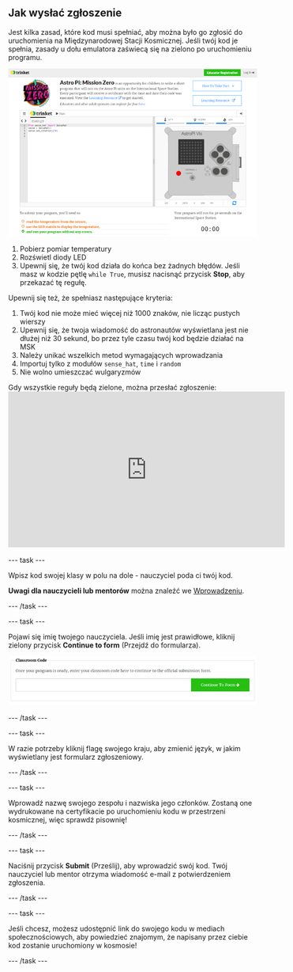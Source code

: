 ## Jak wysłać zgłoszenie

Jest kilka zasad, które kod musi spełniać, aby można było go zgłosić do uruchomienia na Międzynarodowej Stacji Kosmicznej. Jeśli twój kod je spełnia, zasady u dołu emulatora zaświecą się na zielono po uruchomieniu programu.

![Sprawdzanie poprawności](images/validation.png)

1. Pobierz pomiar temperatury
2. Rozświetl diody LED
3. Upewnij się, że twój kod działa do końca bez żadnych błędów. Jeśli masz w kodzie pętlę `while True`, musisz nacisnąć przycisk **Stop**, aby przekazać tę regułę.

Upewnij się też, że spełniasz następujące kryteria:

1. Twój kod nie może mieć więcej niż 1000 znaków, nie licząc pustych wierszy
2. Upewnij się, że twoja wiadomość do astronautów wyświetlana jest nie dłużej niż 30 sekund, bo przez tyle czasu twój kod będzie działać na MSK
3. Należy unikać wszelkich metod wymagających wprowadzania
4. Importuj tylko z modułów `sense_hat`, `time` i `random`
5. Nie wolno umieszczać wulgaryzmów

Gdy wszystkie reguły będą zielone, można przesłać zgłoszenie: <iframe width="560" height="315" src="https://www.youtube.com/embed/5sLlhf3FjdU?rel=0" frameborder="0" allowfullscreen mark="crwd-mark"></iframe> 

\--- task \---

Wpisz kod swojej klasy w polu na dole - nauczyciel poda ci twój kod.

**Uwagi dla nauczycieli lub mentorów** można znaleźć we [Wprowadzeniu](https://projects.raspberrypi.org/en/projects/astro-pi-mission-zero/1).

\--- /task \---

\--- task \---

Pojawi się imię twojego nauczyciela. Jeśli imię jest prawidłowe, kliknij zielony przycisk **Continue to form** (Przejdź do formularza).

![Przejdź do formularza](images/continue-to-form.png)

\--- /task \---

\--- task \---

W razie potrzeby kliknij flagę swojego kraju, aby zmienić język, w jakim wyświetlany jest formularz zgłoszeniowy.

\--- /task \---

\--- task \---

Wprowadź nazwę swojego zespołu i nazwiska jego członków. Zostaną one wydrukowane na certyfikacie po uruchomieniu kodu w przestrzeni kosmicznej, więc sprawdź pisownię!

\--- /task \---

\--- task \---

Naciśnij przycisk **Submit** (Prześlij), aby wprowadzić swój kod. Twój nauczyciel lub mentor otrzyma wiadomość e-mail z potwierdzeniem zgłoszenia.

\--- /task \---

\--- task \---

Jeśli chcesz, możesz udostępnić link do swojego kodu w mediach społecznościowych, aby powiedzieć znajomym, że napisany przez ciebie kod zostanie uruchomiony w kosmosie!

\--- /task \---